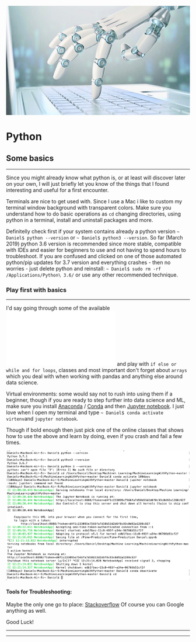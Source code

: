 ![# Welcome to my adventure](/images/robo14.jpeg)

# Python 

## Some basics

--------------------------------------------------- 

Since you might already know what python is, or at least will discover later on your own, I will just briefly let you know of the things that I found interesting and useful for a first encounter. 

Terminals are nice to get used with. Since I use a Mac i like to custom my terminal window background with transparent colors.
Make sure you understand how to do basic operations as `cd` changing directories, using python in a terminal, install and uninstall packages and more. 

Definitelly check first if your system contains already a python version `~ Daniel$ python --version` or `~ Daniel$ python3 --version`. So far (March 2019) python 3.6 version is recommended since more stable, compatible with IDEs and easier for beginners to use and not having to spend hours to troubleshoot. If you are confused and clicked on one of those automated python/pip updates for 3.7 version and everything crashes - then no worries - just delete python and reinstall: `~ Daniel$ sudo rm -rf /Applications/Python\ 3.6/` or use any other recommended technique. 
 

### Play first with basics

--------------------------------------------------

I'd say going through some of the available ![resources](docs/Resources.md) and play with `if else or while and for loops`, classes and most important don't forget about `arrays` which you deal with when working with pandas and anything else around data science. 

Virtual environments: some would say not to rush into using them if a beginner, though if you are ready to step further into data science and ML, make sure you install [Anaconda](https://www.anaconda.com/distribution/) / [Conda](https://conda.io/en/latest/) and then [Jupyter notebook](https://www.jupyter.org). 
I just love when I open my terminal and type `~ Daniel$ conda activate virtenv`and `jupyter notebook`.

Though if bold enough then just pick one of the online classes that shows how to use the above and learn by doing, even if you crash and fail a few times. 

![# Welcome to my adventure](/images/screen1.png)

#### Tools for Troubleshooting:

Maybe the only one go to place: [Stackoverflow](https://stackoverflow.com/search?q=uninstall+python+3.7+on+a+Mac)
Of course you can Google anything as well. 

Good Luck! 

----------
----------
